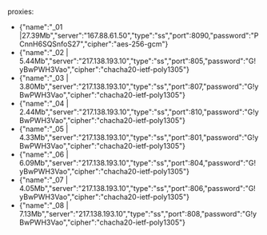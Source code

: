 proxies:
- {"name":"_01 |27.39Mb","server":"167.88.61.50","type":"ss","port":8090,"password":"PCnnH6SQSnfoS27","cipher":"aes-256-gcm"}
- {"name":"_02 | 5.44Mb","server":"217.138.193.10","type":"ss","port":805,"password":"G!yBwPWH3Vao","cipher":"chacha20-ietf-poly1305"}
- {"name":"_03 | 3.80Mb","server":"217.138.193.10","type":"ss","port":807,"password":"G!yBwPWH3Vao","cipher":"chacha20-ietf-poly1305"}
- {"name":"_04 | 2.44Mb","server":"217.138.193.10","type":"ss","port":810,"password":"G!yBwPWH3Vao","cipher":"chacha20-ietf-poly1305"}
- {"name":"_05 | 4.33Mb","server":"217.138.193.10","type":"ss","port":801,"password":"G!yBwPWH3Vao","cipher":"chacha20-ietf-poly1305"}
- {"name":"_06 | 6.09Mb","server":"217.138.193.10","type":"ss","port":804,"password":"G!yBwPWH3Vao","cipher":"chacha20-ietf-poly1305"}
- {"name":"_07 | 4.05Mb","server":"217.138.193.10","type":"ss","port":806,"password":"G!yBwPWH3Vao","cipher":"chacha20-ietf-poly1305"}
- {"name":"_08 | 7.13Mb","server":"217.138.193.10","type":"ss","port":808,"password":"G!yBwPWH3Vao","cipher":"chacha20-ietf-poly1305"}

